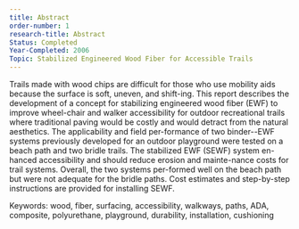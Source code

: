 ```yaml
---
title: Abstract
order-number: 1
research-title: Abstract
Status: Completed
Year-Completed: 2006
Topic: Stabilized Engineered Wood Fiber for Accessible Trails 
---
```


Trails made with wood chips are difficult for those who use mobility aids because the surface is soft, uneven, and shift-ing. This report describes the development of a concept for stabilizing engineered wood fiber (EWF) to improve wheel-chair and walker accessibility for outdoor recreational trails where traditional paving would be costly and would detract from the natural aesthetics. The applicability and field per-formance of two binder--EWF systems previously developed for an outdoor playground were tested on a beach path and two bridle trails. The stabilized EWF (SEWF) system en-hanced accessibility and should reduce erosion and mainte-nance costs for trail systems. Overall, the two systems per-formed well on the beach path but were not adequate for the bridle paths. Cost estimates and step-by-step instructions are provided for installing SEWF.

Keywords: wood, fiber, surfacing, accessibility, walkways, paths, ADA, composite, polyurethane, playground, durability, installation, cushioning
